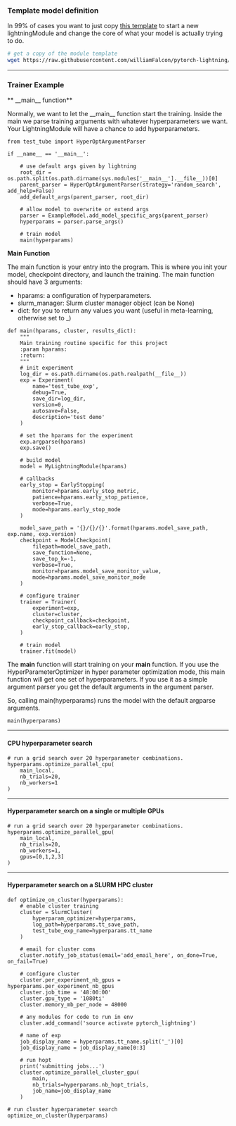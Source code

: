 ### Template model definition

In 99% of cases you want to just copy [this template](https://github.com/williamFalcon/pytorch-lightning/blob/master/examples/new_project_templates/lightning_module_template.py) to start a new lightningModule and change the core of what your model is actually trying to do.

```bash
# get a copy of the module template
wget https://raw.githubusercontent.com/williamFalcon/pytorch-lightning/master/examples/new_project_templates/lightning_module_template.py
```

---

### Trainer Example

** \_\_main\_\_ function**

Normally, we want to let the \_\_main\_\_ function start the training.
Inside the main we parse training arguments with whatever hyperparameters we want. Your LightningModule will have a
chance to add hyperparameters.

```{.python}
from test_tube import HyperOptArgumentParser

if __name__ == '__main__':

    # use default args given by lightning
    root_dir = os.path.split(os.path.dirname(sys.modules['__main__'].__file__))[0]
    parent_parser = HyperOptArgumentParser(strategy='random_search', add_help=False)
    add_default_args(parent_parser, root_dir)

    # allow model to overwrite or extend args
    parser = ExampleModel.add_model_specific_args(parent_parser)
    hyperparams = parser.parse_args()

    # train model
    main(hyperparams)
```

**Main Function**

The main function is your entry into the program. This is where you init your model, checkpoint directory, and launch the training.
The main function should have 3 arguments:

- hparams: a configuration of hyperparameters.
- slurm_manager: Slurm cluster manager object (can be None)
- dict: for you to return any values you want (useful in meta-learning, otherwise set to \_)

```{}
def main(hparams, cluster, results_dict):
    """
    Main training routine specific for this project
    :param hparams:
    :return:
    """
    # init experiment
    log_dir = os.path.dirname(os.path.realpath(__file__))
    exp = Experiment(
        name='test_tube_exp',
        debug=True,
        save_dir=log_dir,
        version=0,
        autosave=False,
        description='test demo'
    )

    # set the hparams for the experiment
    exp.argparse(hparams)
    exp.save()

    # build model
    model = MyLightningModule(hparams)

    # callbacks
    early_stop = EarlyStopping(
        monitor=hparams.early_stop_metric,
        patience=hparams.early_stop_patience,
        verbose=True,
        mode=hparams.early_stop_mode
    )

    model_save_path = '{}/{}/{}'.format(hparams.model_save_path, exp.name, exp.version)
    checkpoint = ModelCheckpoint(
        filepath=model_save_path,
        save_function=None,
        save_top_k=-1,
        verbose=True,
        monitor=hparams.model_save_monitor_value,
        mode=hparams.model_save_monitor_mode
    )

    # configure trainer
    trainer = Trainer(
        experiment=exp,
        cluster=cluster,
        checkpoint_callback=checkpoint,
        early_stop_callback=early_stop,
    )

    # train model
    trainer.fit(model)
```

The **main** function will start training on your **main** function. If you use the HyperParameterOptimizer
in hyper parameter optimization mode, this main function will get one set of hyperparameters. If you use it as a simple
argument parser you get the default arguments in the argument parser.

So, calling main(hyperparams) runs the model with the default argparse arguments.

```{.python}
main(hyperparams)
```

---

#### CPU hyperparameter search

```{.python}
# run a grid search over 20 hyperparameter combinations.
hyperparams.optimize_parallel_cpu(
    main_local,
    nb_trials=20,
    nb_workers=1
)
```

---

#### Hyperparameter search on a single or multiple GPUs

```{.python}
# run a grid search over 20 hyperparameter combinations.
hyperparams.optimize_parallel_gpu(
    main_local,
    nb_trials=20,
    nb_workers=1,
    gpus=[0,1,2,3]
)
```

---

#### Hyperparameter search on a SLURM HPC cluster

```{.python}
def optimize_on_cluster(hyperparams):
    # enable cluster training
    cluster = SlurmCluster(
        hyperparam_optimizer=hyperparams,
        log_path=hyperparams.tt_save_path,
        test_tube_exp_name=hyperparams.tt_name
    )

    # email for cluster coms
    cluster.notify_job_status(email='add_email_here', on_done=True, on_fail=True)

    # configure cluster
    cluster.per_experiment_nb_gpus = hyperparams.per_experiment_nb_gpus
    cluster.job_time = '48:00:00'
    cluster.gpu_type = '1080ti'
    cluster.memory_mb_per_node = 48000

    # any modules for code to run in env
    cluster.add_command('source activate pytorch_lightning')

    # name of exp
    job_display_name = hyperparams.tt_name.split('_')[0]
    job_display_name = job_display_name[0:3]

    # run hopt
    print('submitting jobs...')
    cluster.optimize_parallel_cluster_gpu(
        main,
        nb_trials=hyperparams.nb_hopt_trials,
        job_name=job_display_name
    )

# run cluster hyperparameter search
optimize_on_cluster(hyperparams)
```
